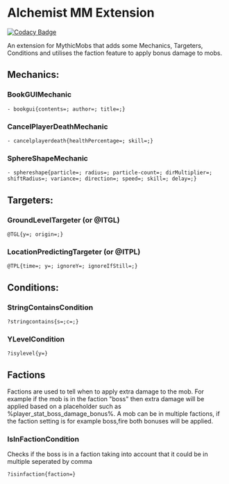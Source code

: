 # Alchemist MM Extension 

[![Codacy Badge](https://app.codacy.com/project/badge/Grade/5833d4e6d8a849c5ba05c4ad5458a43b)](https://app.codacy.com?utm_source=gh&utm_medium=referral&utm_content=&utm_campaign=Badge_grade)

An extension for MythicMobs that adds some Mechanics, Targeters, Conditions and utilises the faction feature to apply bonus damage to mobs.

## Mechanics:

### BookGUIMechanic

```
- bookgui{contents=; author=; title=;}
```

### CancelPlayerDeathMechanic

```
- cancelplayerdeath{healthPercentage=; skill=;}
```

### SphereShapeMechanic

```
- sphereshape{particle=; radius=; particle-count=; dirMultiplier=; shiftRadius=; variance=; direction=; speed=; skill=; delay=;}
```

## Targeters:

### GroundLevelTargeter (or @ITGL)

```
@TGL{y=; origin=;}
```

### LocationPredictingTargeter (or @ITPL)

```
@TPL{time=; y=; ignoreY=; ignoreIfStill=;}
```

## Conditions:

### StringContainsCondition

```
?stringcontains{s=;c=;}
```

### YLevelCondition

```
?isylevel{y=}
```

## Factions

Factions are used to tell when to apply extra damage to the mob. For example if the mob is in the faction "boss" then extra damage will be applied based on a placeholder such as %player_stat_boss_damage_bonus%. A mob can be in multiple factions, if the faction setting is for example boss,fire both bonuses will be applied.

### IsInFactionCondition

Checks if the boss is in a faction taking into account that it could be in multiple seperated by comma
```
?isinfaction{faction=}
```
